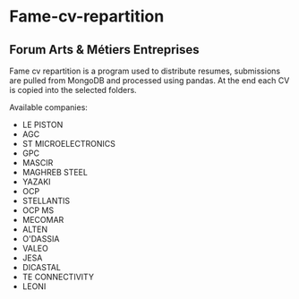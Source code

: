 # Fame-cv-repartition

## Forum Arts & Métiers Entreprises

Fame cv repartition is a program used to distribute resumes, submissions are pulled from MongoDB and processed
using pandas.
At the end each CV is copied into the selected folders.

Available companies:

- LE PISTON
- AGC
- ST MICROELECTRONICS
- GPC
- MASCIR
- MAGHREB STEEL
- YAZAKI
- OCP
- STELLANTIS
- OCP MS
- MECOMAR
- ALTEN
- O'DASSIA
- VALEO
- JESA
- DICASTAL
- TE CONNECTIVITY
- LEONI

